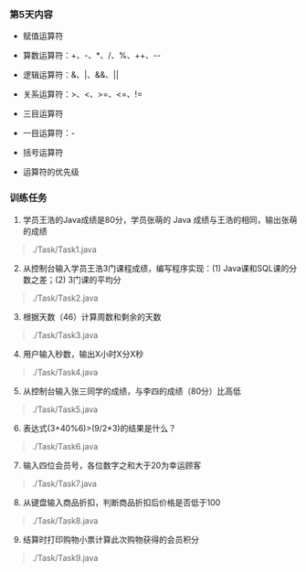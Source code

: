 ### 第5天内容

- 赋值运算符

- 算数运算符：+、-、*、/、%、++、--

- 逻辑运算符：&、|、&&、||

- 关系运算符：>、<、>=、<=、!=

- 三目运算符

- 一目运算符：-

- 括号运算符

- 运算符的优先级

### 训练任务

1. 学员王浩的Java成绩是80分，学员张萌的 Java 成绩与王浩的相同，输出张萌的成绩

> ./Task/Task1.java

2. 从控制台输入学员王浩3门课程成绩，编写程序实现：(1) Java课和SQL课的分数之差；(2) 3门课的平均分

> ./Task/Task2.java

3. 根据天数（46）计算周数和剩余的天数

> ./Task/Task3.java

4. 用户输入秒数，输出X小时X分X秒

> ./Task/Task4.java

5. 从控制台输入张三同学的成绩，与李四的成绩（80分）比高低

> ./Task/Task5.java

6. 表达式(3+40%6)>(9/2*3)的结果是什么？

> ./Task/Task6.java

7. 输入四位会员号，各位数字之和大于20为幸运顾客

> ./Task/Task7.java

8. 从键盘输入商品折扣，判断商品折扣后价格是否低于100

> ./Task/Task8.java

9. 结算时打印购物小票计算此次购物获得的会员积分

> ./Task/Task9.java
